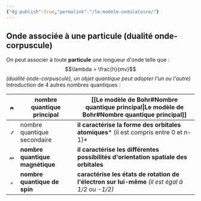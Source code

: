 ```yaml
---
{"dg-publish":true,"permalink":"/le-modele-ondulatoire/"}
---
```



## Onde associée à une particule (dualité onde-corpuscule)

On peut associer à toute **particule** une longueur d'onde telle que :
$$\lambda = \frac{h}{mv}$$
*(dualité onde-corpuscule), un objet quantique peut adopter l'un ou l'autre)*
Introduction de 4 autres nombres quantiques :

| $$\mathcal{n}$$ | nombre quantique principal      | [[Le modèle de Bohr#Nombre quantique principal\|Le modèle de Bohr#Nombre quantique principal]]                                                |
| --------------- | ------------------------------- | ----------------------------------------------------------------------------------------------- |
| $$\mathcal{l}$$ | nombre quantique secondaire     | **il caractérise la forme des orbitales atomiques*** (il est compris entre 0 et n-1)*           |
| $$\mathcal{m}$$ | **nombre quantique magnétique** | **il caractérise les différentes possibilités d'orientation spatiale des orbitales**            |
| $$\mathcal{s}$$ | **nombre quantique de spin**    | **caractérise les états de rotation de l'électron sur lui-même** *(il est égal à  1/2 ou -1/2)* |
